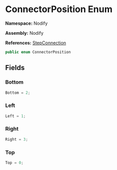 # ConnectorPosition Enum  
  
**Namespace:** Nodify  
  
**Assembly:** Nodify  
  
**References:** [StepConnection](Nodify_StepConnection)  
  
```csharp  
public enum ConnectorPosition  
```  
  
## Fields  
  
### Bottom  
  
```csharp  
Bottom = 2;  
```  
  
### Left  
  
```csharp  
Left = 1;  
```  
  
### Right  
  
```csharp  
Right = 3;  
```  
  
### Top  
  
```csharp  
Top = 0;  
```  
  
